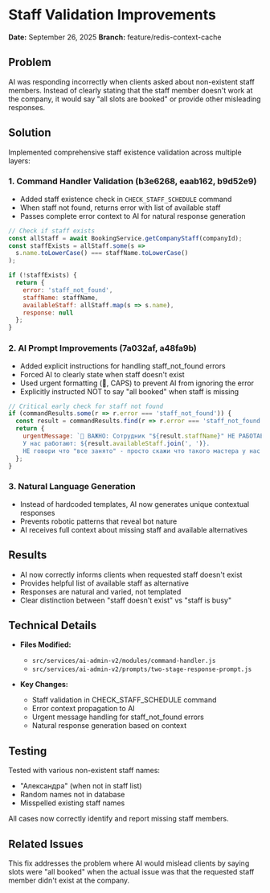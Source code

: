 # Staff Validation Improvements
**Date:** September 26, 2025
**Branch:** feature/redis-context-cache

## Problem
AI was responding incorrectly when clients asked about non-existent staff members. Instead of clearly stating that the staff member doesn't work at the company, it would say "all slots are booked" or provide other misleading responses.

## Solution
Implemented comprehensive staff existence validation across multiple layers:

### 1. Command Handler Validation (b3e6268, eaab162, b9d52e9)
- Added staff existence check in `CHECK_STAFF_SCHEDULE` command
- When staff not found, returns error with list of available staff
- Passes complete error context to AI for natural response generation

```javascript
// Check if staff exists
const allStaff = await BookingService.getCompanyStaff(companyId);
const staffExists = allStaff.some(s =>
  s.name.toLowerCase() === staffName.toLowerCase()
);

if (!staffExists) {
  return {
    error: 'staff_not_found',
    staffName: staffName,
    availableStaff: allStaff.map(s => s.name),
    response: null
  };
}
```

### 2. AI Prompt Improvements (7a032af, a48fa9b)
- Added explicit instructions for handling staff_not_found errors
- Forced AI to clearly state when staff doesn't exist
- Used urgent formatting (🚨, CAPS) to prevent AI from ignoring the error
- Explicitly instructed NOT to say "all booked" when staff is missing

```javascript
// Critical early check for staff not found
if (commandResults.some(r => r.error === 'staff_not_found')) {
  const result = commandResults.find(r => r.error === 'staff_not_found');
  return {
    urgentMessage: `🚨 ВАЖНО: Сотрудник "${result.staffName}" НЕ РАБОТАЕТ в нашем салоне!
    У нас работают: ${result.availableStaff.join(', ')}.
    НЕ говори что "все занято" - просто скажи что такого мастера у нас НЕТ!`
  };
}
```

### 3. Natural Language Generation
- Instead of hardcoded templates, AI now generates unique contextual responses
- Prevents robotic patterns that reveal bot nature
- AI receives full context about missing staff and available alternatives

## Results
- AI now correctly informs clients when requested staff doesn't exist
- Provides helpful list of available staff as alternative
- Responses are natural and varied, not templated
- Clear distinction between "staff doesn't exist" vs "staff is busy"

## Technical Details
- **Files Modified:**
  - `src/services/ai-admin-v2/modules/command-handler.js`
  - `src/services/ai-admin-v2/prompts/two-stage-response-prompt.js`

- **Key Changes:**
  - Staff validation in CHECK_STAFF_SCHEDULE command
  - Error context propagation to AI
  - Urgent message handling for staff_not_found errors
  - Natural response generation based on context

## Testing
Tested with various non-existent staff names:
- "Александра" (when not in staff list)
- Random names not in database
- Misspelled existing staff names

All cases now correctly identify and report missing staff members.

## Related Issues
This fix addresses the problem where AI would mislead clients by saying slots were "all booked" when the actual issue was that the requested staff member didn't exist at the company.